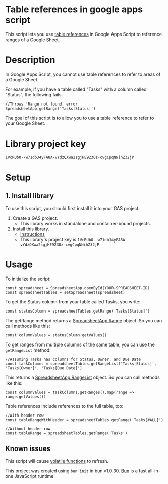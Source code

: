 # Table references in google apps script

This script lets you use [table references](https://support.google.com/docs/answer/14239833?hl=en#:~:text=use%20table%20references) in Google Apps Script to reference ranges of a Google Sheet.

# Description
In Google Apps Script, you cannot use table references to refer to areas of a Google Sheet. 

For example, if you have a table called "Tasks" with a column called "Status", the following fails:
```
//Throws 'Range not found' error
SpreadsheetApp.getRange('Tasks[Status]')
```
The goal of this script is to allow you to use a table reference to refer to your Google Sheet.

# Library project key
`1VcRUbO--w71dbJ4yFA8A-vYdzQXwa2sgjHE9230z-cvgCpqNNihZ32jP`

# Setup
## 1. Install library
To use this script, you should first install it into your GAS project:
1. Create a GAS project.
	* This library works in standalone and container-bound projects.
2. Install this library.
	* [Instructions](https://developers.google.com/apps-script/guides/libraries)
	* This library's project key is `1VcRUbO--w71dbJ4yFA8A-vYdzQXwa2sgjHE9230z-cvgCpqNNihZ32jP`

# Usage
To initialize the script:
```
const spreadsheet = SpreadsheetApp.openById(YOUR-SPREADSHEET-ID)
const spreadsheetTables = setSpreadsheet(spreadsheet)
```
To get the Status column from your table called Tasks, you write:
```
const statusColumn = spreadsheetTables.getRange('Tasks[Status]')
```
The getRange method returns a [SpreadsheetApp.Range](https://developers.google.com/apps-script/reference/spreadsheet/range) object. So you can call methods like this:
```
const columnValues = statusColumn.getValues()
```
To get ranges from multiple columns of the same table, you can use the `getRangeList` method:
```
//Assuming Tasks has columns for Status, Owner, and Due Date
const taskColumns = spreadsheetTables.getRangeList('Tasks[Status]', 'Tasks[Owner]', 'Tasks[Due Date]')
```
This returns a [SpreadsheetApp.RangeList](https://developers.google.com/apps-script/reference/spreadsheet/range-list) object. So you can call methods like this:
```
const columnValues = taskColumns.getRanges().map(range => range.getValues())
```
Table references include references to the full table, too:
```
//With header row
const tableRangeWithHeader = spreadsheetTables.getRange('Tasks[#ALL]')

//Without header row
const tableRange = spreadsheetTables.getRange('Tasks')
```

## Known issues
This script will cause [volatile functions](https://support.google.com/docs/answer/12159115?hl=en#:~:text=Reference%20your%20volatile%20function%20efficiently,TODAY()%20refreshes%20every%20day.) to refresh.

This project was created using `bun init` in bun v1.0.30. [Bun](https://bun.sh) is a fast all-in-one JavaScript runtime.
